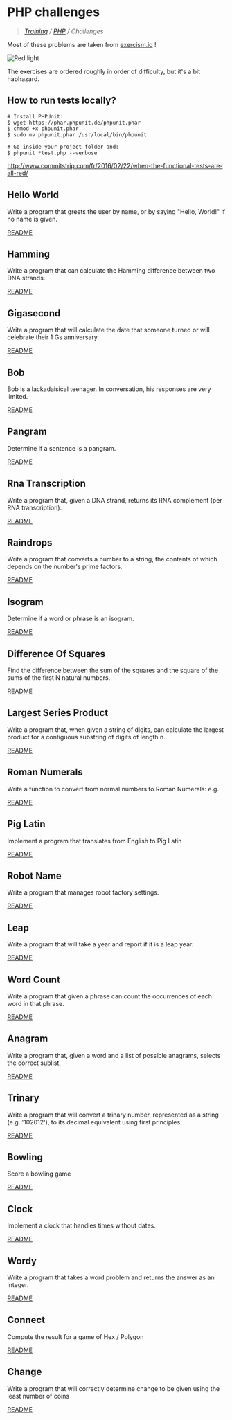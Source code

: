 # PHP challenges

>_[Training](https://github.com/simplonco/training) / [PHP](https://github.com/simplonco/php) / Challenges_

Most of these problems are taken from [exercism.io](http://exercism.io) !

![Red light](http://www.lelynx.fr/wp-content/uploads/2015/02/pollution-feu-rouge-1600x1200.jpg)

The exercises are ordered roughly in order of difficulty, but it's a bit
haphazard.


## How to run tests locally?

```shell
# Install PHPUnit:
$ wget https://phar.phpunit.de/phpunit.phar
$ chmod +x phpunit.phar
$ sudo mv phpunit.phar /usr/local/bin/phpunit

# Go inside your project folder and:
$ phpunit *test.php --verbose
```

http://www.commitstrip.com/fr/2016/02/22/when-the-functional-tests-are-all-red/


## Hello World 

Write a program that greets the user by name, or by saying "Hello,
World!" if no name is given.

[README](https://github.com/simplonco/php-hello-world)


## Hamming 

Write a program that can calculate the Hamming difference between two
DNA strands.

[README](https://github.com/simplonco/php-hamming)


## Gigasecond 

Write a program that will calculate the date that someone turned or will
celebrate their 1 Gs anniversary.

[README](https://github.com/simplonco/php-gigasecond)


## Bob 

Bob is a lackadaisical teenager. In conversation, his responses are very
limited.

[README](https://github.com/simplonco/php-bob)


## Pangram 

Determine if a sentence is a pangram.

[README](https://github.com/simplonco/php-pangram)


## Rna Transcription 

Write a program that, given a DNA strand, returns its RNA complement
(per RNA transcription).

[README](https://github.com/simplonco/php-rna-transcription)


## Raindrops 

Write a program that converts a number to a string, the contents of
which depends on the number's prime factors.

[README](https://github.com/simplonco/php-raindrops)


## Isogram 

Determine if a word or phrase is an isogram.

[README](https://github.com/simplonco/php-isogram)


## Difference Of Squares 

Find the difference between the sum of the squares and the square of the
sums of the first N natural numbers.

[README](https://github.com/simplonco/php-difference-of-squares)


## Largest Series Product 

Write a program that, when given a string of digits, can calculate the
largest product for a contiguous substring of digits of length n.

[README](https://github.com/simplonco/php-largest-series-product)


## Roman Numerals 

Write a function to convert from normal numbers to Roman Numerals: e.g.

[README](https://github.com/simplonco/php-roman-numerals)


## Pig Latin 

Implement a program that translates from English to Pig Latin

[README](https://github.com/simplonco/php-pig-latin)


## Robot Name 

Write a program that manages robot factory settings.

[README](https://github.com/simplonco/php-robot-name)


## Leap 

Write a program that will take a year and report if it is a leap year.

[README](https://github.com/simplonco/php-leap)


## Word Count 

Write a program that given a phrase can count the occurrences of each
word in that phrase.

[README](https://github.com/simplonco/php-word-count)


## Anagram 

Write a program that, given a word and a list of possible anagrams,
selects the correct sublist.

[README](https://github.com/simplonco/php-anagram)


## Trinary 

Write a program that will convert a trinary number, represented as a
string (e.g. '102012'), to its decimal equivalent using first
principles.

[README](https://github.com/simplonco/php-trinary)


## Bowling 

Score a bowling game

[README](https://github.com/simplonco/php-bowling)


## Clock 

Implement a clock that handles times without dates.

[README](https://github.com/simplonco/php-clock)


## Wordy 

Write a program that takes a word problem and returns the answer as an
integer.

[README](https://github.com/simplonco/php-wordy)


## Connect 

Compute the result for a game of Hex / Polygon

[README](https://github.com/simplonco/php-connect)


## Change 

Write a program that will correctly determine change to be given using
the least number of coins

[README](https://github.com/simplonco/php-change)
